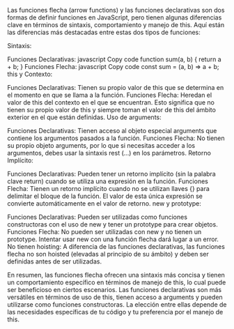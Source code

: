 Las funciones flecha (arrow functions) y las funciones declarativas son dos formas de definir funciones en JavaScript, pero tienen algunas diferencias clave en términos de sintaxis, comportamiento y manejo de this. Aquí están las diferencias más destacadas entre estas dos tipos de funciones:

Sintaxis:

Funciones Declarativas:
javascript
Copy code
function sum(a, b) {
    return a + b;
}
Funciones Flecha:
javascript
Copy code
const sum = (a, b) => a + b;
this y Contexto:

Funciones Declarativas: Tienen su propio valor de this que se determina en el momento en que se llama a la función.
Funciones Flecha: Heredan el valor de this del contexto en el que se encuentran. Esto significa que no tienen su propio valor de this y siempre toman el valor de this del ámbito exterior en el que están definidas.
Uso de arguments:

Funciones Declarativas: Tienen acceso al objeto especial arguments que contiene los argumentos pasados a la función.
Funciones Flecha: No tienen su propio objeto arguments, por lo que si necesitas acceder a los argumentos, debes usar la sintaxis rest (...) en los parámetros.
Retorno Implícito:

Funciones Declarativas: Pueden tener un retorno implícito (sin la palabra clave return) cuando se utiliza una expresión en la función.
Funciones Flecha: Tienen un retorno implícito cuando no se utilizan llaves {} para delimitar el bloque de la función. El valor de esta única expresión se convierte automáticamente en el valor de retorno.
new y prototype:

Funciones Declarativas: Pueden ser utilizadas como funciones constructoras con el uso de new y tener un prototype para crear objetos.
Funciones Flecha: No pueden ser utilizadas con new y no tienen un prototype. Intentar usar new con una función flecha dará lugar a un error.
No tienen hoisting: A diferencia de las funciones declarativas, las funciones flecha no son hoisted (elevadas al principio de su ámbito) y deben ser definidas antes de ser utilizadas.

En resumen, las funciones flecha ofrecen una sintaxis más concisa y tienen un comportamiento específico en términos de manejo de this, lo cual puede ser beneficioso en ciertos escenarios. Las funciones declarativas son más versátiles en términos de uso de this, tienen acceso a arguments y pueden utilizarse como funciones constructoras. La elección entre ellas depende de las necesidades específicas de tu código y tu preferencia por el manejo de this.